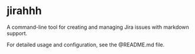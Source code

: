 # jirahhh

A command-line tool for creating and managing Jira issues with markdown support.

For detailed usage and configuration, see the @README.md file.
